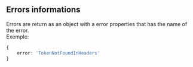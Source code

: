 ## Errors informations

Errors are return as an object with a error properties that has the name of the error.  
Exemple:
```ts
{
    error: 'TokenNotFoundInHeaders'
}
```